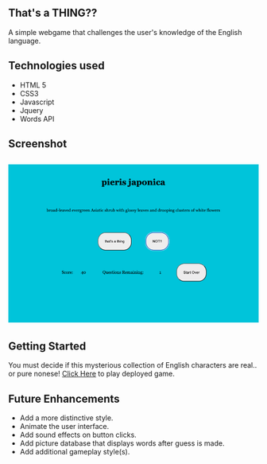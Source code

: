 That's a THING??
--

A simple webgame that challenges the user's knowledge of the English language.

Technologies used
--

* HTML 5
* CSS3
* Javascript
* Jquery
* Words API

Screenshot
--

![image](./screenshot.png)
--
Getting Started
--

You must decide if this mysterious collection of English characters are real.. or pure nonese! [Click Here](https://caseyvoss95.github.io/THATS-a-thing/) to play deployed game.


Future Enhancements
--
* Add a more distinctive style.
* Animate the user interface.
* Add sound effects on button clicks.
* Add picture database that displays words after guess is made.
* Add additional gameplay style(s).

